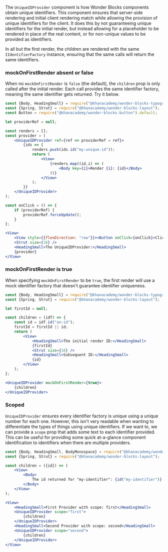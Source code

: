 The `UniqueIDProvider` component is how Wonder Blocks components obtain unique identifiers. This component ensures that server-side rendering and initial client rendering match while allowing the provision of unique identifiers for the client. It does this by not guaranteeing unique identifiers for the initial render, but instead allowing for a placeholder to be rendered in place of the real content, or for non-unique values to be provided as identifiers.

In all but the first render, the children are rendered with the same `IIdentifierFactory` instance, ensuring that the same calls will return the same identifiers.

### mockOnFirstRender absent or false

When no `mockOnFirstRender` is `false` (the default), the `children` prop is only called after the initial render. Each call provides the same identifier factory, meaning the same identifier gets returned. Try it below.

```jsx
const {Body, HeadingSmall} = require("@khanacademy/wonder-blocks-typography");
const {Spring, Strut} = require("@khanacademy/wonder-blocks-layout");
const Button = require("@khanacademy/wonder-blocks-button").default;

let providerRef = null;

const renders = [];
const provider = (
    <UniqueIDProvider ref={ref => providerRef = ref}>
        {ids => {
            renders.push(ids.id("my-unique-id"));
            return (
                <View>
                    {renders.map((id,i) => (
                        <Body key={i}>Render {i}: {id}</Body>
                    ))}
                </View>
            );
        }}
    </UniqueIDProvider>
);

const onClick = () => {
    if (providerRef) {
        providerRef.forceUpdate();
    }
};

<View>
    <View style={{flexDirection: "row"}}><Button onClick={onClick}>Click Me to Rerender</Button><Spring /></View>
    <Strut size={16} />
    <HeadingSmall>The UniqueIDProvider:</HeadingSmall>
    {provider}
</View>
```

### mockOnFirstRender is true

When specifying `mockOnFirstRender` to be `true`, the first render will use a mock identifier factory that doesn't guarantee identifier uniqueness.

```jsx
const {Body, HeadingSmall} = require("@khanacademy/wonder-blocks-typography");
const {Spring, Strut} = require("@khanacademy/wonder-blocks-layout");

let firstId = null;

const children = (idf) => {
    const id = idf.id("an-id");
    firstId = firstId || id;
    return (
        <View>
            <HeadingSmall>The initial render ID:</HeadingSmall>
            {firstId}
            <Strut size={16} />
            <HeadingSmall>Subsequent ID:</HeadingSmall>
            {id}
        </View>
    );
};

<UniqueIDProvider mockOnFirstRender={true}>
    {children}
</UniqueIDProvider>
```

### Scoped

`UniqueIDProvider` ensures every identifier factory is unique using a unique number for each one. However, this isn't very readable when wanting to differentiate the types of things using unique identifiers. If we want to, we can provide a `scope` prop that adds some text to each identifier provided. This can be useful for providing some quick at-a-glance component identification to identifiers when there are multiple providers.

```jsx
const {Body, HeadingSmall, BodyMonospace} = require("@khanacademy/wonder-blocks-typography");
const {Spring, Strut} = require("@khanacademy/wonder-blocks-layout");

const children = ({id}) => (
    <View>
        <Body>
            The id returned for "my-identifier": {id("my-identifier")}
        </Body>
    </View>
);

<View>
    <HeadingSmall>First Provider with scope: first</HeadingSmall>
    <UniqueIDProvider scope="first">
        {children}
    </UniqueIDProvider>
    <HeadingSmall>Second Provider with scope: second</HeadingSmall>
    <UniqueIDProvider scope="second">
        {children}
    </UniqueIDProvider>
</View>
```